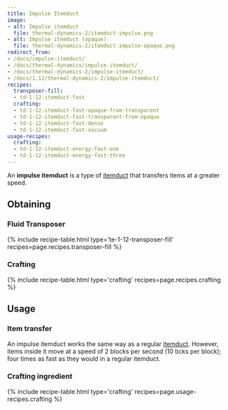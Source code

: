 ```yaml
---
title: Impulse Itemduct
image:
- alt: Impulse itemduct
  file: thermal-dynamics-2/itemduct-impulse.png
- alt: Impulse itemduct (opaque)
  file: thermal-dynamics-2/itemduct-impulse-opaque.png
redirect_from:
- /docs/impulse-itemduct/
- /docs/thermal-dynamics/impulse-itemduct/
- /docs/thermal-dynamics-2/impulse-itemduct/
- /docs/1.12/thermal-dynamics-2/impulse-itemduct/
recipes:
  transposer-fill:
  - td-1-12-itemduct-fast
  crafting:
  - td-1-12-itemduct-fast-opaque-from-transparent
  - td-1-12-itemduct-fast-transparent-from-opaque
  - td-1-12-itemduct-fast-dense
  - td-1-12-itemduct-fast-vacuum
usage-recipes:
  crafting:
  - td-1-12-itemduct-energy-fast-one
  - td-1-12-itemduct-energy-fast-three
---
```


An **impulse itemduct** is a type of [itemduct](../itemduct/) that transfers
items at a greater speed.


Obtaining
---------

### Fluid Transposer
{% include recipe-table.html type='te-1-12-transposer-fill' recipes=page.recipes.transposer-fill %}

### Crafting
{% include recipe-table.html type='crafting' recipes=page.recipes.crafting %}


Usage
-----

### Item transfer
An impulse itemduct works the same way as a regular [itemduct](../itemduct/).
However, items inside it move at a speed of 2 blocks per second (10 ticks per
block); four times as fast as they would in a regular itemduct.

### Crafting ingredient
{% include recipe-table.html type='crafting' recipes=page.usage-recipes.crafting %}
